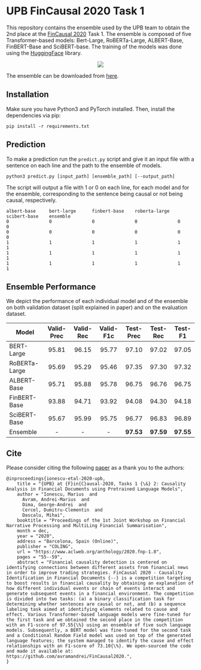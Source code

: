 # UPB FinCausal 2020 Task 1

This repository contains the ensemble used by the UPB team to obtain the 2nd place at the [FinCausal 2020](http://wp.lancs.ac.uk/cfie/fincausal2020/) Task 1. The ensemble is composed of five Transformer-based models: Bert-Large, RoBERTa-Large, ALBERT-Base, FinBERT-Base and SciBERT-base. The training of the models was done using the [HuggingFace](https://github.com/huggingface/transformers) library.

<p align="center">
  <img src="https://raw.githubusercontent.com/avramandrei/UPB-FinCausal-2020-Task-1/main/resources/Ensemble-Figure.png">
</p>

The ensemble can be downloaded from [here](https://swarm.cs.pub.ro/~ccercel/UPB-Fincausal2020-best-ensemble.zip).

## Installation

Make sure you have Python3 and PyTorch installed. Then, install the dependencies via pip:

```
pip install -r requirements.txt
```

## Prediction

To make a prediction run the `predict.py` script and give it an input file with a sentence on each line and the path to the ensemble of models.

```
python3 predict.py [input_path] [ensemble_path] [--output_path]
```

The script will output a file with 1 or 0 on each line, for each model and for the ensemble, corresponding to the sentence being causal or not being causal, respectively. 

```
albert-base     bert-large      finbert-base    roberta-large   scibert-base    ensemble        
0               0               0               0               0               0               
0               0               0               0               0               0               
1               1               1               1               1               1               
1               1               1               1               1               1               
1               1               1               1               1               1               
```

## Ensemble Performance

We depict the performance of each individual model and of the ensemble on both validation dataset (split explained in paper) and on the evaluation dataset.

| Model | Valid-Prec | Valid-Rec | Valid-F1c | Test-Prec | Test-Rec | Test-F1 |
--------| :----------: | :----------: | :----------: | :----------: | :----------: | :----------: |
BERT-Large | 95.81 | 96.15 | 95.77 | 97.10 | 97.02 | 97.05 |
RoBERTa-Large | 95.69 | 95.29 | 95.46 | 97.35 | 97.30 | 97.32 |
ALBERT-Base | 95.71 | 95.88 | 95.78 | 96.75 | 96.76 | 96.75 | 
FinBERT-Base | 93.88 | 94.71 | 93.92 | 94.08 | 94.30 | 94.18 |
SciBERT-Base | 95.67 | 95.99 | 95.75 | 96.77 | 96.83 | 96.89 | 
Ensemble | - | - | - | **97.53** | **97.59** | **97.55** |

## Cite
Please consider citing the following [paper](https://www.aclweb.org/anthology/2020.fnp-1.8.pdf) as a thank you to the authors: 
```
@inproceedings{ionescu-etal-2020-upb,
    title = "{UPB} at {F}in{C}ausal-2020, Tasks 1 {\&} 2: Causality Analysis in Financial Documents using Pretrained Language Models",
    author = "Ionescu, Marius  and
      Avram, Andrei-Marius  and
      Dima, George-Andrei  and
      Cercel, Dumitru-Clementin  and
      Dascalu, Mihai",
    booktitle = "Proceedings of the 1st Joint Workshop on Financial Narrative Processing and MultiLing Financial Summarisation",
    month = dec,
    year = "2020",
    address = "Barcelona, Spain (Online)",
    publisher = "COLING",
    url = "https://www.aclweb.org/anthology/2020.fnp-1.8",
    pages = "55--59",
    abstract = "Financial causality detection is centered on identifying connections between different assets from financial news in order to improve trading strategies. FinCausal 2020 - Causality Identification in Financial Documents {--} is a competition targeting to boost results in financial causality by obtaining an explanation of how different individual events or chain of events interact and generate subsequent events in a financial environment. The competition is divided into two tasks: (a) a binary classification task for determining whether sentences are causal or not, and (b) a sequence labeling task aimed at identifying elements related to cause and effect. Various Transformer-based language models were fine-tuned for the first task and we obtained the second place in the competition with an F1-score of 97.55{\%} using an ensemble of five such language models. Subsequently, a BERT model was fine-tuned for the second task and a Conditional Random Field model was used on top of the generated language features; the system managed to identify the cause and effect relationships with an F1-score of 73.10{\%}. We open-sourced the code and made it available at: https://github.com/avramandrei/FinCausal2020.",
}
```



